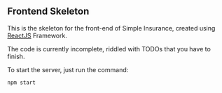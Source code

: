 ## Frontend Skeleton

This is the skeleton for the front-end of Simple Insurance, created using [ReactJS](https://reactjs.org/) Framework.

The code is currently incomplete, riddled with TODOs that you have to finish.

To start the server, just run the command:

```zsh
npm start
```

